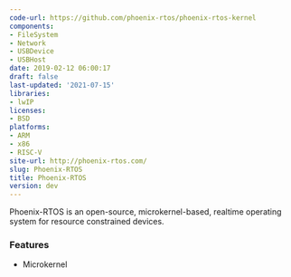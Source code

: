 ```yaml
---
code-url: https://github.com/phoenix-rtos/phoenix-rtos-kernel
components:
- FileSystem
- Network
- USBDevice
- USBHost
date: 2019-02-12 06:00:17
draft: false
last-updated: '2021-07-15'
libraries:
- lwIP
licenses:
- BSD
platforms:
- ARM
- x86
- RISC-V
site-url: http://phoenix-rtos.com/
slug: Phoenix-RTOS
title: Phoenix-RTOS
version: dev
---
```

Phoenix-RTOS is an open-source, microkernel-based, realtime operating system for resource constrained devices.

<!--more-->

### Features
- Microkernel


